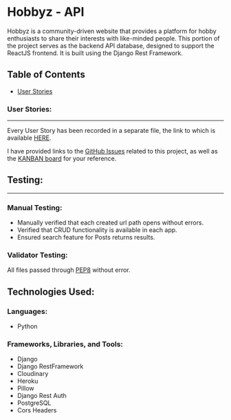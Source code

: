 # Hobbyz - API


Hobbyz is a community-driven website that provides a platform for hobby enthusiasts to share their interests with like-minded people. This portion of the project serves as the backend API database, designed to support the ReactJS frontend. It is built using the Django Rest Framework.

## Table of Contents
+ [User Stories](#user-stories "User Stories")



### User Stories:
---

Every User Story has been recorded in a separate file, the link to which is available [HERE](static/userstories.md).

I have provided links to the [GitHub Issues](https://github.com/MattheusKasa/hobbyz/issues) related to this project, as well as the [KANBAN board](https://github.com/users/MattheusKasa/projects/6) for your reference.

## Testing:
---
### Manual Testing:
- Manually verified that each created url path opens without errors.
- Verified that CRUD functionality is available in each app.
- Ensured search feature for Posts returns results.

### Validator Testing: 
All files passed through [PEP8](http://pep8online.com/) without error.

## Technologies Used:
### Languages:
- Python
### Frameworks, Libraries, and Tools:
- Django
- Django RestFramework
- Cloudinary
- Heroku
- Pillow
- Django Rest Auth
- PostgreSQL
- Cors Headers
